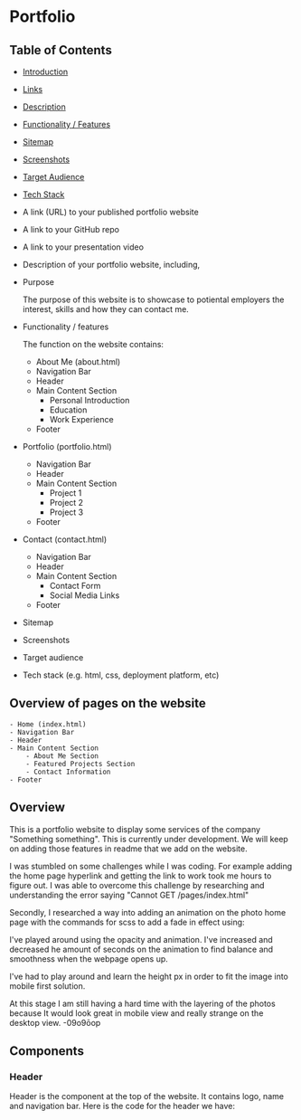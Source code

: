 # Portfolio

## Table of Contents
- [Introduction](#introduction)
- [Links](#links)
- [Description](#description)
- [Functionality / Features](#functionality--features)
- [Sitemap](#sitemap)
- [Screenshots](#screenshots)
- [Target Audience](#target-audience)
- [Tech Stack](#tech-stack)

- A link (URL) to your published portfolio website

- A link to your GitHub repo

- A link to your presentation video

- Description of your portfolio website, including,

- Purpose

    The purpose of this website is to showcase to potiental employers the interest, skills and how they can contact me. 

- Functionality / features

    The function on the website contains:
    - About Me (about.html)
    - Navigation Bar
    - Header
    - Main Content Section
        - Personal Introduction
        - Education
        - Work Experience
    - Footer

- Portfolio (portfolio.html)
    - Navigation Bar
    - Header
    - Main Content Section
        - Project 1
        - Project 2
        - Project 3
    - Footer

- Contact (contact.html)
    - Navigation Bar
    - Header
    - Main Content Section
        - Contact Form
        - Social Media Links
    - Footer

    
- Sitemap
- Screenshots
- Target audience
- Tech stack (e.g. html, css, deployment platform, etc)


## Overview of pages on the website 

    - Home (index.html)
    - Navigation Bar
    - Header
    - Main Content Section
        - About Me Section
        - Featured Projects Section
        - Contact Information
    - Footer




## Overview

This is a portfolio website to display some services of the company "Something something". This is currently under development. We will keep on adding those features in readme that we add on the website.

I was stumbled on some challenges while I was coding. For example adding the home page hyperlink and getting the link to work took me hours to figure out. I was able to overcome this challenge by researching and understanding the error saying "Cannot GET /pages/index.html" 

Secondly, I researched a way into adding an animation on the photo home page with the commands for scss to add a fade in effect using: 

I've played around using the opacity and animation. I've increased and decreased he amount of seconds on the animation to find balance and smoothness when the webpage opens up.

I've had to play around and learn the height px in order to fit the image into mobile first solution. 

At this stage I am still having a hard time with the layering of the photos because It would look great in mobile view and really strange on the desktop view. -09o9ōop

## Components

### Header
Header is the component at the top of the website. It contains logo, name and navigation bar.
Here is the code for the header we have:
